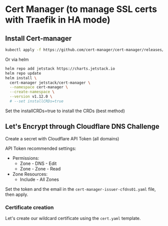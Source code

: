 # Cert Manager (to manage SSL certs with Traefik in HA mode)

## Install Cert-manager

```bash
kubectl apply -f https://github.com/cert-manager/cert-manager/releases/download/v1.13.0/cert-manager.yaml
```

Or via helm

```bash
helm repo add jetstack https://charts.jetstack.io
helm repo update
helm install \
  cert-manager jetstack/cert-manager \
  --namespace cert-manager \
  --create-namespace \
  --version v1.12.0 \
  # --set installCRDs=true
```

Set the installCRDs=true to install the CRDs (best method)

## Let's Encrypt through Cloudflare DNS Challenge

Create a secret with Cloudflare API Token (all domains)

API Token recommended settings:

- Permissions:
  - Zone - DNS - Edit
  - Zone - Zone - Read
- Zone Resources:
  - Include - All Zones

Set the token and the email in the `cert-manager-issuer-cfdns01.yaml` file, then apply.

### Certificate creation

Let's create our wildcard certificate using the `cert.yaml` template.
